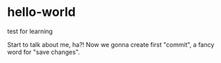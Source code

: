 # hello-world
test for learning

Start to talk about me, ha?!
Now we gonna create first "commit", a fancy word for "save changes".
